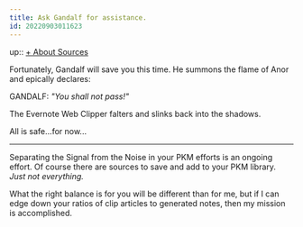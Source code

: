 ```yaml
---
title: Ask Gandalf for assistance.
id: 20220903011623
---
```

up:: [+ About Sources]([[20220825083315]])

Fortunately, Gandalf will save you this time. He summons the flame of Anor and epically declares:

GANDALF: *"You shall not pass!"*

The Evernote Web Clipper falters and slinks back into the shadows.

All is safe...for now...

---
Separating the Signal from the Noise in your PKM efforts is an ongoing effort. Of course there are sources to save and add to your PKM library. *Just not everything.* 

What the right balance is for you will be different than for me, but if I can edge down your ratios of clip articles to generated notes, then my mission is accomplished.